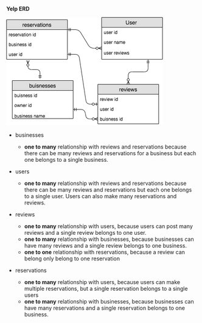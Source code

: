 **Yelp ERD**

![yelp erd](yelp.png)

- businesses
  - **one to many** relationship with reviews and reservations because there can be many reviews and reservations for a business but each one belongs to a single business.
- users
  - **one to many** relationship with reviews and reservations because there can be many reviews and reservations but each one belongs to a single user. Users can also make many reservations and reviews.

- reviews
  - **one to many** relationship with users, because users can post many reviews and a single review belongs to one user.
  - **one to many** relationship with businesses, because businesses can have many reviews and a single review belongs to one business.
  - **one to one** relationship with reservations, because a review can belong only belong to one reservation

- reservations
  - **one to many** relationship with users, because users can make multiple reservations, but a single reservation belongs to a single users
  - **one to many** relationship with businesses, because businesses can have many reservations and a single reservation belongs to one business.
